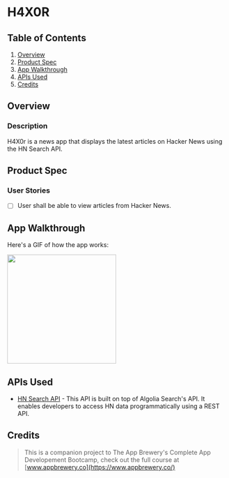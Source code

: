 # H4X0R

## Table of Contents
1. [Overview](#Overview)
2. [Product Spec](#Product-Spec)
3. [App Walkthrough](#App-Walkthrough)
4. [APIs Used](#APIs-Used)
5. [Credits](#Credits)

## Overview
### Description

H4X0r is a news app that displays the latest articles on Hacker News using the HN Search API.

## Product Spec
### User Stories

- [ ] User shall be able to view articles from Hacker News.

## App Walkthrough

Here's a GIF of how the app works:

<img src="ADD_GIF_LINK" width=250><br>

## APIs Used

- [HN Search API](https://hn.algolia.com/api) - This API is built on top of Algolia Search's API. It enables developers to access HN data programmatically using a REST API.

## Credits

>This is a companion project to The App Brewery's Complete App Developement Bootcamp, check out the full course at [www.appbrewery.co](https://www.appbrewery.co/)
